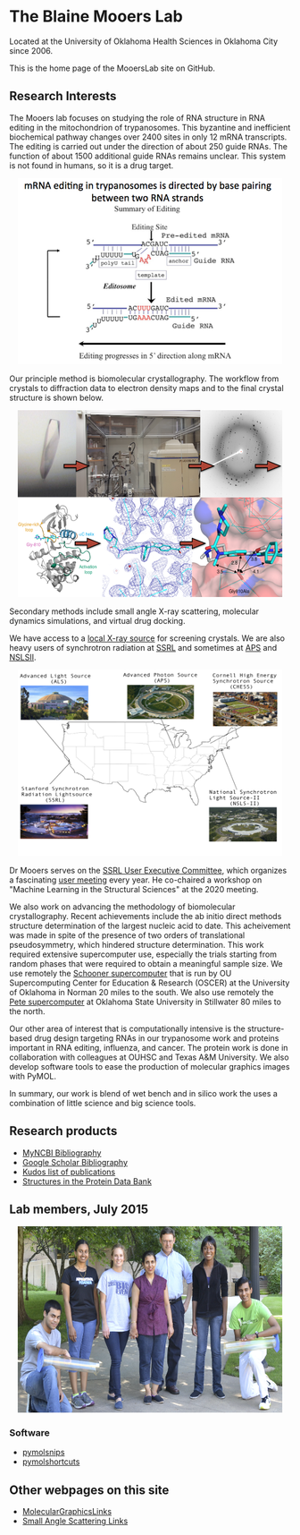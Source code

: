 # The Blaine Mooers Lab

Located at the University of Oklahoma Health Sciences in Oklahoma City since 2006.

This is the home page of the MooersLab site on GitHub. 

## Research Interests

The Mooers lab focuses on studying the role of RNA structure in RNA editing in the mitochondrion of trypanosomes. 
This byzantine and inefficient biochemical pathway changes over 2400 sites in only 12 mRNA transcripts.
The editing is carried out under the direction of about 250 guide RNAs. 
The function of about 1500 additional guide RNAs remains unclear.
This system is not found in humans, so it is a drug target.

<p align="center"><img src="./images/EditingCartoon.png" alt="HTML5 Icon" style="width:473.2px;height:333.45px;"></p>

Our principle method is biomolecular crystallography. 
The workflow from crystals to diffraction data to electron density maps and to the final crystal structure is shown below.

<p align="center"><img src="./images/workflow.png" alt="HTML5 Icon" style="width:473.2px;height:333.45px;"></p>

Secondary methods include small angle X-ray scattering, molecular dynamics simulations, and virtual drug docking. 

We have access to a [local X-ray source](https://research.ouhsc.edu/Core-Facilities/Laboratory-of-Biomolecular-Structure-and-Function) for screening crystals.
We are also heavy users of synchrotron radiation at [SSRL](https://www-ssrl.slac.stanford.edu/content/science/scientific-techniques) and sometimes at [APS](https://www.aps.anl.gov/) and [NSLSII](https://www.bnl.gov/ps/).

<p align="center"><img src="./images/USmapSynchs.png" alt="HTML5 Icon" style="width:473.2px;height:333.45px;"></p>

Dr Mooers serves on the [SSRL User Executive Committee](https://www-ssrl.slac.stanford.edu/content/about-ssrl/ssrluo-2020-2021-executive-committee-members), which organizes a fascinating [user meeting](https://events.bizzabo.com/SLAC-UsersMeeting-2020/home) every year.
He co-chaired a workshop on "Machine Learning in the Structural Sciences" at the 2020 meeting.

We also work on advancing the methodology of biomolecular crystallography. 
Recent achievements include the ab initio direct methods structure determination of the largest nucleic acid to date. 
This acheivement was made in spite of the presence of two orders of translational pseudosymmetry, which hindered structure determination. 
This work required extensive supercomputer use, especially the trials starting from random phases that were required to obtain a meaningful sample size. 
We use remotely the [Schooner supercomputer](https://www.ou.edu/oscer) that is run by OU Supercomputing Center for Education & Research (OSCER) at the University of Oklahoma in Norman 20 miles to the south. 
We also use remotely the [Pete supercomputer](https://hpcc.okstate.edu/pete-supercomputer.html) at Oklahoma State University in Stillwater 80 miles to the north.

Our other area of interest that is computationally intensive is the structure-based drug design targeting RNAs in our trypanosome work and proteins important in RNA editing, influenza, and cancer. 
The protein work is done in collaboration with colleagues at OUHSC and Texas A&M University. 
We also develop software tools to ease the production of molecular graphics images with PyMOL. 

In summary, our work is blend of wet bench and in silico work the uses a combination of little science and big science tools.

## Research products

- [MyNCBI Bibliography](https://www.ncbi.nlm.nih.gov/sites/myncbi/blaine.mooers.1/bibliography/43937197/public/?sort=date&direction=%20descending)
- [Google Scholar Bibliography](https://scholar.google.com/citations?user=ZReXIXoAAAAJ&hl=en)
- [Kudos list of publications](www.growkudos.com/profile/blaine_mooers)
- [Structures in the Protein Data Bank](https://www.ncbi.nlm.nih.gov/structure?term=mooers-bh%0A)

## Lab members, July 2015

<p align="center"><img src="./images/MooersLab2015.png" alt="HTML5 Icon" style="width:473.2px;height:333.45px;"></p>




### Software

- [pymolsnips](https://mooerslab.github.com/pymolsnips)
- [pymolshortcuts](https://mooerslab.github.com/pymolshortcuts)

## Other webpages on this site

- [MolecularGraphicsLinks](https://mooerslab.github.io/MolecularGraphicsLinks/)
- [Small Angle Scattering Links](https://mooerslab.github.io/SmallAngleScatteringWebpage)
<!--- [Cryo Electron Microscopy Links](https://mooerslab.github.io/cryoEMLinks)--->